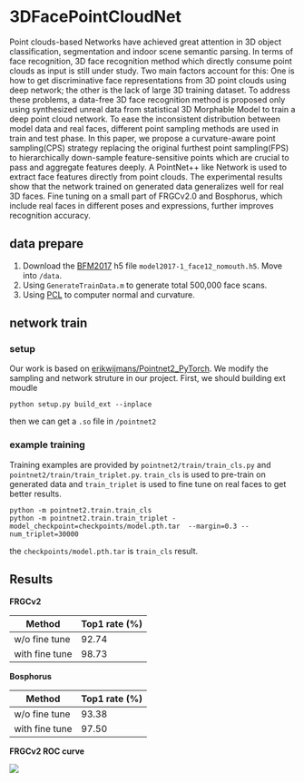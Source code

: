 # 3DFacePointCloudNet

Point clouds-based Networks have achieved great attention in 3D object classification, segmentation and indoor scene semantic parsing. In terms of face recognition, 3D face recognition method which directly consume point clouds as input is still under study. Two main factors account for this: One is how to get discriminative face representations from 3D point clouds using deep network; the other is the lack of large 3D training dataset. To address these problems, a data-free 3D face recognition method is proposed only using synthesized unreal data from statistical 3D Morphable Model to train a deep point cloud network. To ease the inconsistent distribution between model data and real faces, different point sampling methods are used in train and test phase. In this paper, we propose a curvature-aware point sampling(CPS) strategy replacing the original furthest point sampling(FPS) to hierarchically down-sample feature-sensitive points which are crucial to pass and aggregate features deeply. A PointNet++ like Network is used to extract face features directly from point clouds. The experimental results show that the network trained on generated data generalizes well for real 3D faces. Fine tuning on a small part of FRGCv2.0 and Bosphorus, which include real faces in different poses and expressions, further improves recognition accuracy.

## data prepare
1. Download the [BFM2017](https://faces.dmi.unibas.ch/bfm/bfm2017.html) h5 file `model2017-1_face12_nomouth.h5`. Move into `/data`.  
2. Using `GenerateTrainData.m` to generate total 500,000 face scans.
3. Using [PCL](http://pointclouds.org/) to computer normal and curvature.

## network train
### setup
Our work is based on [erikwijmans/Pointnet2_PyTorch](https://github.com/erikwijmans/Pointnet2_PyTorch). We modify the sampling and network struture in our project.
First, we should building ext moudle  
```
python setup.py build_ext --inplace
```
then we can get a `.so` file in `/pointnet2`  
### example training
Training examples are provided by `pointnet2/train/train_cls.py` and `pointnet2/train/train_triplet.py`. `train_cls` is used to pre-train on generated data and `train_triplet` is used to fine tune on real faces to get better results.  
```
python -m pointnet2.train.train_cls
python -m pointnet2.train.train_triplet -model_checkpoint=checkpoints/model.pth.tar  --margin=0.3 --num_triplet=30000
```
the `checkpoints/model.pth.tar` is `train_cls` result.

## Results
**FRGCv2**

Method  | Top1 rate  (%)
------------- | -------------
w/o fine tune  | 92.74
with fine tune  | 98.73

**Bosphorus**

Method  | Top1 rate  (%)
------------- | -------------
w/o fine tune  | 93.38
with fine tune  | 97.50

**FRGCv2 ROC curve**

![](https://github.com/alfredtorres/3DFacePointCloudNet/blob/master/img/frgc_result.png)
